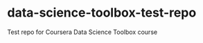data-science-toolbox-test-repo
==============================

Test repo for Coursera Data Science Toolbox course
